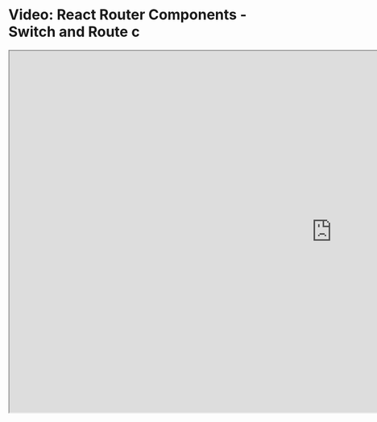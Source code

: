 # Video: React Router Components - Switch and Route c

<iframe src="https://scrimba.com/scrim/co7854da4a0b3ffb2cc92d344?pl=pXZKQAB" width="1280" height="720" allowfullscreen="allowfullscreen" allow="autoplay; fullscreen; picture-in-picture"></iframe>
